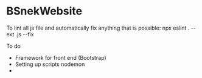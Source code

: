 # BSnekWebsite

To lint all js file and automatically fix anything that is possible: npx eslint . --ext .js --fix

To do
- Framework for front end (Bootstrap)
- Setting up scripts nodemon
- 